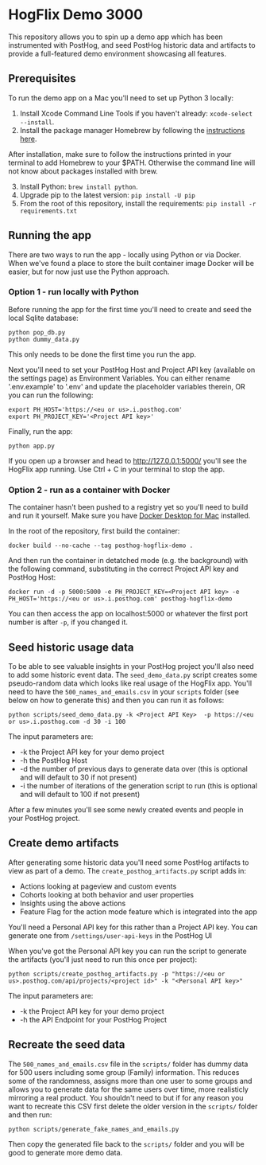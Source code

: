 # HogFlix Demo 3000

This repository allows you to spin up a demo app which has been instrumented with PostHog, and seed PostHog historic data and artifacts to provide a full-featured demo environment showcasing all features.

## Prerequisites

To run the demo app on a Mac you'll need to set up Python 3 locally:

1. Install Xcode Command Line Tools if you haven't already: `xcode-select --install`.
2. Install the package manager Homebrew by following the [instructions here](https://brew.sh/).

After installation, make sure to follow the instructions printed in your terminal to add Homebrew to your $PATH. Otherwise the command line will not know about packages installed with brew.

3. Install Python: `brew install python`.
4. Upgrade pip to the latest version: `pip install -U pip`
5. From the root of this repository, install the requirements: `pip install -r requirements.txt`

## Running the app

There are two ways to run the app - locally using Python or via Docker.  When we've found a place to store the built container image Docker will be easier, but for now just use the Python approach.

### Option 1 - run locally with Python

Before running the app for the first time you'll need to create and seed the local Sqlite database:

```
python pop_db.py
python dummy_data.py
```

This only needs to be done the first time you run the app.

Next you'll need to set your PostHog Host and Project API key (available on the settings page) as Environment Variables. You can either rename '.env.example' to '.env' and update the placeholder variables therein, OR you can run the following:

```
export PH_HOST='https://<eu or us>.i.posthog.com'
export PH_PROJECT_KEY='<Project API key>'
```

Finally, run the app:

```
python app.py
```

If you open up a browser and head to http://127.0.0.1:5000/ you'll see the HogFlix app running.  Use Ctrl + C in your terminal to stop the app.

### Option 2 - run as a container with Docker

The container hasn't been pushed to a registry yet so you'll need to build and run it yourself.  Make sure you have [Docker Desktop for Mac](https://docs.docker.com/desktop/install/mac-install/) installed.

In the root of the repository, first build the container:

```
docker build --no-cache --tag posthog-hogflix-demo .
```

And then run the container in detatched mode (e.g. the background) with the following command, substituting in the correct Project API key and PostHog Host:

```
docker run -d -p 5000:5000 -e PH_PROJECT_KEY=<Project API key> -e PH_HOST='https://<eu or us>.i.posthog.com' posthog-hogflix-demo
```

You can then access the app on localhost:5000 or whatever the first port number is after `-p`, if you changed it.

## Seed historic usage data

To be able to see valuable insights in your PostHog project you'll also need to add some historic event data.  The `seed_demo_data.py` script creates some pseudo-random data which looks like real usage of the HogFlix app.  You'll need to have the `500_names_and_emails.csv` in your `scripts` folder (see below on how to generate this)  and then you can run it as follows:

```
python scripts/seed_demo_data.py -k <Project API Key>  -p https://<eu or us>.i.posthog.com -d 30 -i 100
```
The input parameters are:
* -k the Project API key for your demo project
* -h the PostHog Host
* -d the number of previous days to generate data over (this is optional and will default to 30 if not present)
* -i the number of iterations of the generation script to run (this is optional and will default to 100 if not present)

After a few minutes you'll see some newly created events and people in your PostHog project.

## Create demo artifacts

After generating some historic data you'll need some PostHog artifacts to view as part of a demo.  The `create_posthog_artifacts.py` script adds in:

* Actions looking at pageview and custom events
* Cohorts looking at both behavior and user properties
* Insights using the above actions
* Feature Flag for the action mode feature which is integrated into the app

You'll need a Personal API key for this rather than a Project API key.  You can generate one from `/settings/user-api-keys` in the PostHog UI

When you've got the Personal API key you can run the script to generate the artifacts (you'll just need to run this once per project):

```
python scripts/create_posthog_artifacts.py -p "https://<eu or us>.posthog.com/api/projects/<project id>" -k "<Personal API key>"
```

The input parameters are:
* -k the Project API key for your demo project
* -h the API Endpoint for your PostHog Project 

## Recreate the seed data

The `500_names_and_emails.csv` file in the `scripts/` folder has dummy data for 500 users including some group (Family) information.  This reduces some of the randomness, assigns more than one user to some groups and allows you to generate data for the same users over time, more realisticly mirroring a real product.  You shouldn't need to but if for any reason you want to recreate this CSV first delete the older version in the `scripts/` folder and then run:

```
python scripts/generate_fake_names_and_emails.py     
```

Then copy the generated file back to the `scripts/` folder and you will be good to generate more demo data.